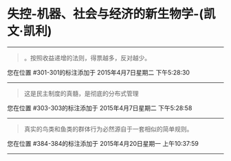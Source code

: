 # 失控-机器、社会与经济的新生物学-(凯文·凯利)

---

> 。按照收益递增的法则，得票越多，反对越少。

您在位置 #301-301的标注添加于 2015年4月7日星期二 下午5:28:30

---

> 这是民主制度的真髓，是彻底的分布式管理

您在位置 #303-303的标注添加于 2015年4月7日星期二 下午5:28:58

---

> 真实的鸟类和鱼类的群体行为必然源自于一套相似的简单规则。

您在位置 #384-384的标注添加于 2015年4月20日星期一 上午10:37:59

---

